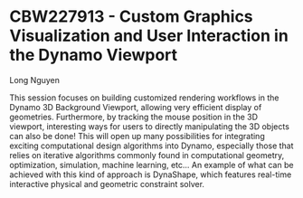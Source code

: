 # CBW227913 - Custom Graphics Visualization and User Interaction in the Dynamo Viewport
Long Nguyen

This session focuses on building customized rendering workflows in the Dynamo 3D Background Viewport, allowing very efficient display of geometries. Furthermore, by tracking the mouse position in the 3D viewport, interesting ways for users to directly manipulating the 3D objects can also be done! This will open up many possibilities for integrating exciting computational design algorithms into Dynamo, especially those that relies on iterative algorithms commonly found in computational geometry, optimization, simulation, machine learning, etc... An example of what can be achieved with this kind of approach is DynaShape, which features real-time interactive physical and geometric constraint solver.